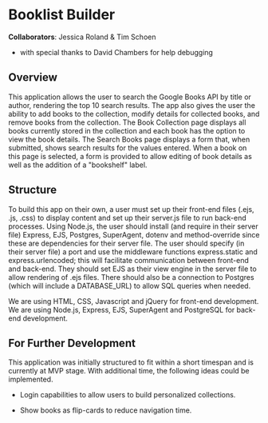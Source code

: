 # Booklist Builder

**Collaborators**: Jessica Roland & Tim Schoen
* with special thanks to David Chambers for help debugging

## Overview
This application allows the user to search the Google Books API by title or author,
rendering the top 10 search results. The app also gives the user the ability to add books to the collection, modify details for collected books, and remove books from the collection.  The Book Collection page displays all books currently stored in the collection and each book has the option to view the book details.  The Search Books page displays a form that, when submitted, shows search results for the values entered.  When a book on this page is selected, a form is provided to allow editing of book details as well as the addition of a "bookshelf" label.

## Structure

To build this app on their own, a user must set up their front-end files (.ejs, .js, .css) to display content and set up their server.js file to run back-end processes. Using Node.js, the user should install (and require in their server file) Express, EJS, Postgres, SuperAgent, dotenv and method-override since these are dependencies for their server file. The user should specify (in their server file) a port and use the middleware functions express.static and express.urlencoded; this will facilitate communication between front-end and back-end. They should set EJS as their view engine in the server file to allow rendering of .ejs files. There should also be a connection to Postgres (which will include a DATABASE_URL) to allow SQL queries when needed.

We are using HTML, CSS, Javascript and jQuery for front-end development. We are using Node.js, Express, EJS, SuperAgent and PostgreSQL for back-end development.

## For Further Development

This application was initially structured to fit within a short timespan and is currently at MVP stage.  With additional time, the following ideas could be implemented.

* Login capabilities to allow users to build personalized collections.

* Show books as flip-cards to reduce navigation time.
